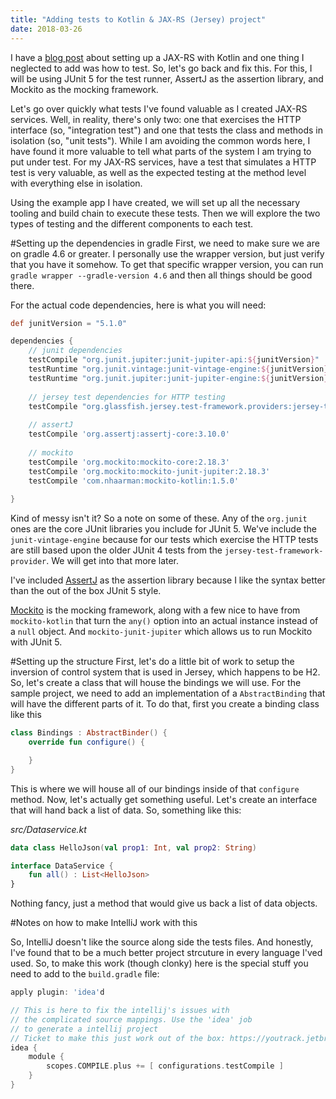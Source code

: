 ```yaml
---
title: "Adding tests to Kotlin & JAX-RS (Jersey) project"
date: 2018-03-26
---
```


I have a [blog post]() about setting up a JAX-RS with Kotlin and one thing I neglected to add was how to test. So, let's go back and fix this. For this, I will be using JUnit 5 for the test runner, AssertJ as the assertion library, and Mockito as the mocking framework.

Let's go over quickly what tests I've found valuable as I created JAX-RS services. Well, in reality, there's only two: one that exercises the HTTP interface (so, "integration test") and one that tests the class and methods in isolation (so, "unit tests"). While I am avoiding the common words here, I have found it more valuable to tell what parts of the system I am trying to put under test. For my JAX-RS services, have a test that simulates a HTTP test is very valuable, as well as the expected testing at the method level with everything else in isolation. 

Using the example app I have created, we will set up all the necessary tooling and build chain to execute these tests. Then we will explore the two types of testing and the different components to each test. 

#Setting up the dependencies in gradle
First, we need to make sure we are on gradle 4.6 or greater. I personally use the wrapper version, but just verify that you have it somehow. To get that specific wrapper version, you can run `gradle wrapper --gradle-version 4.6` and then all things should be good there.

For the actual code dependencies, here is what you will need:

```gradle
def junitVersion = "5.1.0"

dependencies {
    // junit dependencies
    testCompile "org.junit.jupiter:junit-jupiter-api:${junitVersion}"
    testRuntime "org.junit.vintage:junit-vintage-engine:${junitVersion}"
    testRuntime "org.junit.jupiter:junit-jupiter-engine:${junitVersion}"
    
    // jersey test dependencies for HTTP testing
    testCompile "org.glassfish.jersey.test-framework.providers:jersey-test-framework-provider-grizzly2:${jerseyVersion}"
    
    // assertJ
    testCompile 'org.assertj:assertj-core:3.10.0'
    
    // mockito
    testCompile 'org.mockito:mockito-core:2.18.3'
    testCompile 'org.mockito:mockito-junit-jupiter:2.18.3'
    testCompile 'com.nhaarman:mockito-kotlin:1.5.0'
    
}
```

Kind of messy isn't it? So a note on some of these. Any of the `org.junit` ones are the core JUnit libraries you include for JUnit 5. We've include the `junit-vintage-engine` because for our tests which exercise the HTTP tests are still based upon the older JUnit 4 tests from the `jersey-test-framework-provider`. We will get into that more later. 

I've included [AssertJ](http://joel-costigliola.github.io/assertj/) as the assertion library because I like the syntax better than the out of the box JUnit 5 style. 

[Mockito](http://site.mockito.org/) is the mocking framework, along with a few nice to have from `mockito-kotlin` that turn the `any()` option into an actual instance instead of a `null` object. And `mockito-junit-jupiter` which allows us to run Mockito with JUnit 5. 

#Setting up the structure
First, let's do a little bit of work to setup the inversion of control system that is used in Jersey, which happens to be H2. So, let's create a class that will house the bindings we will use. For the sample project, we need to add an implementation of a `AbstractBinding` that will have the different parts of it. To do that, first you create a binding class like this

```kotlin
class Bindings : AbstractBinder() {
    override fun configure() {

    }
}
```

This is where we will house all of our bindings inside of that `configure` method. Now, let's actually get something useful. Let's create an interface that will hand back a list of data. So, something like this:

*src/Dataservice.kt*
```kotlin
data class HelloJson(val prop1: Int, val prop2: String)

interface DataService {
    fun all() : List<HelloJson>
}
```

Nothing fancy, just a method that would give us back a list of data objects. 

#Notes on how to make IntelliJ work with this

So, IntelliJ doesn't like the source along side the tests files. And honestly, I've found that to be a much better project strcuture in every language I'ved used. So, to make this work (though clonky) here is the special stuff you need to add to the `build.gradle` file:

```gradle
apply plugin: 'idea'd

// This is here to fix the intellij's issues with
// the complicated source mappings. Use the 'idea' job
// to generate a intellij project
// Ticket to make this just work out of the box: https://youtrack.jetbrains.com/issue/IDEA-188436
idea {
    module {
        scopes.COMPILE.plus += [ configurations.testCompile ]
    }
}
```
